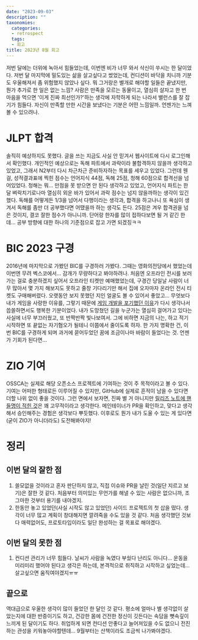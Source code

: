 ```yaml
---
date: "2023-09-03"
description: ""
taxonomies:
  categories:
  - retrospect
  tags:
  - 회고
title: 2023년 8월 회고
---
```


저번 달에는 더위에 녹아서 힘들었는데, 이번엔 비가 너무 와서 삭신이 쑤시는 한 달이었다. 저번 달 마지막에 밀도있는 삶을 살고싶다고 썼었는데, 컨디션이 바닥을 치니까 기분도 우울해져서 좀 위험했지 않았나 싶다. 뭐 그거랑은 별개로 해야할 일들은 끝냈지만, 뭔가 추가로 한 일은 없는 느낌? 사람은 만족을 모르는 동물이고, 열심히 살자고 한 번 마음을 먹으면 '이게 진짜 최선인가?'하는 생각에 자학하게 되는 나라서 밸런스를 잘 잡기가 힘들다. 자신이 만족할 만한 시간을 보냈다는 기분은 어떤 느낌일까. 언젠가는 느껴볼 수 있으려나.
<!-- more -->

# JLPT 합격
솔직히 예상하지도 못했다. 글을 쓰는 지금도 사실 안 믿겨서 웹사이트에 다시 로그인해서 확인했다. 개인적인 예상으로는 독해 파트에서 과락이라 불합격하지 않을까 생각하고 있었고, 그래서 N2부터 다시 차근차근 준비하자하는 목표를 세우고 있었다. 그런데 웬걸, 성적결과표에 찍힌 점수는 언어지식 44점, 독해 25점, 청해 60점으로 합격선을 넘어있었다. 청해는 뭐... 만점을 못 받으면 안 된다 생각하고 있었고, 언어지식 파트는 한 달 벼락치기로나마 열심히 외운 바가 있어서 과락 점수는 넘지 않을까하는 생각이 있긴 했다. 독해를 어떻게든 1/3을 넘어서 다행이라는 생각과, 합격을 하고나니 또 욕심이 생겨서 독해를 좀만 더 공부했다면 어땠을까 하는 생각도 든다. 25점은 겨우 합격권을 넘은 것이지, 결코 잘한 점수가 아니니까. 단어랑 한자를 많이 접하다보면 될 거 같긴 한데... 공부 방향에 대한 하나의 기준점으로 잡고 가면 되겠징ㅋㅋ

# BIC 2023 구경
2016년에 마지막으로 가봤던 BIC를 구경하러 가봤다. 그때는 영화의전당에서 했었는데 이번엔 무려 벡스코에서... 감개가 무량하다고 봐야하려나. 처음엔 오프라인 전시를 보러가는 걸로 충분하겠지 싶어서 오프라인 티켓만 예매했었는데, 구경간 당일날 사람이 너무 많아서 몇 가지 해보지도 못하고 줄창 기다리기만 해서 집에 오자마자 온라인 전시 티켓도 구매해버렸다. 오랫동안 보지 못했던 지인 얼굴도 볼 수 있어서 좋았고... 무엇보다 내가 게임을 사랑한 이유를, 그렇기 때문에 [게임 개발을 포기했던 이유](https://hatchery.pages.dev/2020-retrospect/)가 다시 생각나서 씁쓸하면서도 행복한 기분이었다. 내가 도망쳤던 길을 누군가는 열심히 걸어가고 있다는 사실에 너무 부끄러웠고, 또 반짝반짝 빛나보여서. 그에 비하면 지금의 나는, 하고 적기 시작하면 또 끝없는 자기혐오가 될테니 이쯤에서 줄이도록 하자. 한 가지 명확한 건, 이번 BIC를 구경하게 되며 과거에 묻어두었던 꿈에 조금이나마 바람이 들었다는 것. 언젠가 기회가 된다면...

# ZIO 기여
OSSCA는 실제로 해당 오픈소스 프로젝트에 기여하는 것이 주 목적이라고 볼 수 있다. 기여는 어떠한 형태로든 이루어질 수 있지만, GitHub에 실제로 흔적이 남을 수 있다면 더할 나위 없이 좋을 것이다. 그런 면에서 보자면, 진짜 별 거 아니지만 [릴리즈 노트에 핸들명이 적힌 것](https://github.com/zio/zio/releases/tag/v2.0.16)은 꽤 고무적이라고 생각한다. 메인테이너가 PR을 확인하고, 맞다고 생각해서 승인해주는 경험은 생각보다 뿌듯했다. 이후로도 뭔가 내가 도울 수 있는 게 있다면(굳이 ZIO가 아니더라도) 도전해봐야지!

# 정리

## 이번 달의 잘한 점
1. 쓸모없을 것이라고 혼자 판단하지 않고, 직접 이슈와 PR을 날린 것(일단 지르고 보기)은 잘한 것 같다. 처음부터 의미있는 무언가를 해낼 수 있는 사람은 없으니까, 조그마한 것부터 용기를 내야겠지.
2. 한동안 놓고 있었던(사실 시작도 않고 있었던) 사이드 프로젝트의 첫 삽을 떴다. 생각이 너무 많고 계획이 창대해지면 깔려죽을 수도 있을 것 같다. 처음 생각했던 것보다 매력없어도, 프로토타입이라도 일단 완성하는 걸 목표로 해야겠다.

## 이번 달의 못한 점
1. 컨디션 관리가 너무 힘들다. 날씨가 사람을 녹였다 부쉈다 난리도 아니다... 운동을 미리미리 했어야 된다고 생각은 하는데, 본격적으로 취직하고 시작하고 싶었는데... 살고싶으면 움직여야겠지ㅠㅠ

## 끝으로
역대급으로 우울한 생각이 많이 들었던 한 달인 것 같다. 평소에 얼마나 별 생각없이 살았는지에 대한 반증이기도 하고, 건강한 몸에 건전한 정신이 깃든다는 속담을 뼛속깊이 느끼게 된 달이기도 하다. 취업하게 되면 컨디션 안좋다고 늘어져있을 수도 없으니 전진하는 관성을 키워놓아야할텐데... 9월부터는 산책이라도 조금씩 나가봐야겠다.